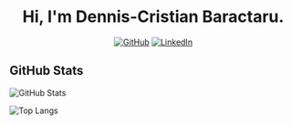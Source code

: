 
  
<span align="center">
  <h1>Hi, I'm Dennis-Cristian Baractaru.</h1>


[![GitHub](https://img.shields.io/badge/GitHub-Sniper8RO-black)](https://github.com/Sniper8RO)
[![LinkedIn](https://img.shields.io/badge/LinkedIn-blue)](https://www.linkedin.com/in/dennis-cristian-baractaru/)

  </span>

## GitHub Stats
  
![GitHub Stats](https://github-readme-stats.vercel.app/api?username=Sniper8RO&show_icons=true&icon_color=805AD5&text_color=718096&bg_color=ffffff00&hide_title=true&include_all_commits=true&count_private=true&hide_border=true)

![Top Langs](https://github-readme-stats.vercel.app/api/top-langs/?username=Sniper8RO&layout=compact&icon_color=805AD5&text_color=718096&bg_color=ffffff00&hide_border=true&langs_count=8&hide=Blade,Hack)
